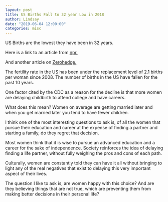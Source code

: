 ```yaml
---
layout: post
title: US Births Fall to 32 year Low in 2018
author: Lindsay
date: "2019-06-04 12:00:00"
categories: misc
---
```


US Births are the lowest they have been in 32 years.

Here is a link to an article from [npr.](https://www.npr.org/2019/05/15/723518379/u-s-births-fell-to-a-32-year-low-in-2018-cdc-says-birthrate-is-at-record-level)

And another article on [Zerohedge.](https://www.zerohedge.com/news/2019-05-31/baby-bust-millennial-brith-rates-plunges-three-decade-low)

The fertility rate in the US has been under the replacement level of 2.1 births per woman since 2008. The number of births in the US have fallen for the past 10 years.

One factor cited by the CDC as a reason for the decline is that more women are delaying childbirth to attend college and have careers.

What does this mean? Women on average are getting married later and when you get married later you tend to have fewer children.

I think one of the most interesting questions to ask is, of all the women that pursue their education and career at the expense of finding a partner and starting a family, do they regret that decision.

Most women think that it is wise to pursue an advanced education and a career for the sake of independence. Society reinforces the idea of delaying finding a life partner, without fully weighing the pros and cons of each path.

Culturally, women are constantly told they can have it all without bringing to light any of the real negatives that exist to delaying this very important aspect of their lives.

The question I like to ask is, are women happy with this choice? And are they believing things that are not true, which are preventing them from making better decisions in their personal life?
